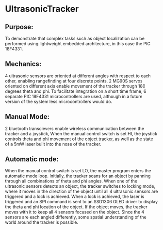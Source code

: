 # UltrasonicTracker
## Purpose:
To demonstrate that complex tasks such as object localization can be performed using lightweight embedded architecture, in this case the PIC 18F4331. 

## Mechanics: 
4 ultrasonic sensors are oriented at different angles with respect to each other, enabling rangefinding at four discrete points. 2 MG90S servos oriented on different axis enable movement of the tracker through 180 degrees theta and phi. To facilitate integration on a short time frame, 6 separate PIC 18F4331 microcontrollers are used, although in a future version of the system less microcontrollers would do. 

## Manual Mode: 
2 bluetooth transcievers enable wireless communication between the tracker and a joystick, When the manual control switch is set HI, the joystick controls theta and phi movement of the object tracker, as well as the state of a 5mW laser built into the nose of the tracker. 

## Automatic mode: 
When the manual control switch is set LO, the master program enters the automatic mode loop. Initially, the tracker scans for an object by panning through all combinations of theta and phi angles. When one of the ultrasonic sensors detects an object, the tracker switches to locking mode, where it moves in the direction of the object until all 4 ultrasonic sensors are triggered and a lock is achieved. When a lock is achieved, the laser is triggered and an SPI command is sent to an SSD1306 OLED driver to display the theta and phi location of the object. If the object moves, the tracker moves with it to keep all 4 sensors focused on the object. Since the 4 sensors are each angled differently, some spatial understanding of the world around the tracker is possible. 